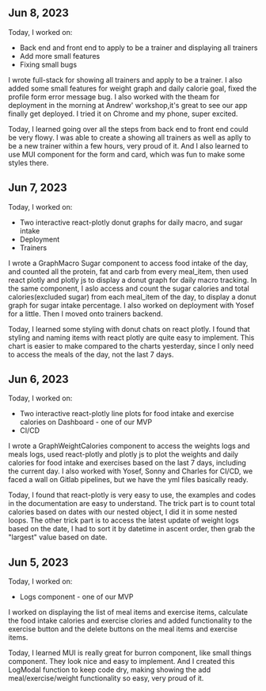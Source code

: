 ## Jun 8, 2023
Today, I worked on:
* Back end and front end to apply to be a trainer and displaying all trainers
* Add more small features
* Fixing small bugs

I wrote full-stack for showing all trainers and apply to be a trainer. I also added some small features for weight graph and daily calorie goal, fixed the profile form error message bug. I also worked with the theam for deployment in the morning at Andrew' workshop,it's great to see our app finally get deployed. I tried it on Chrome and my phone, super excited.

Today, I learned going over all the steps from back end to front end could be very flowy. I was able to create a showing all trainers as well as aplly to be a new trainer within a few hours, very proud of it. And I also learned to use MUI component for the form and card, which was fun to make some styles there.

## Jun 7, 2023

Today, I worked on:
* Two interactive react-plotly donut graphs for daily macro, and sugar intake
* Deployment
* Trainers

I wrote a GraphMacro Sugar component to access food intake of the day, and counted all the protein, fat and carb from every meal_item, then used react plotly and plotly js to display a donut graph for daily macro tracking. In the same component, I aslo access and count the sugar calories and total calories(excluded sugar) from each meal_item of the day, to display a donut graph for sugar intake percentage. I also worked on deployment with Yosef for a little. Then I moved onto trainers backend.

Today, I learned some styling with donut chats on react plotly. I found that styling and naming items with react plotly are quite easy to implement. This chart is easier to make compared to the charts yesterday, since I only need to access the meals of the day, not the last 7 days.

## Jun 6, 2023

Today, I worked on:

* Two interactive react-plotly line plots for food intake and exercise calories on Dashboard - one of our MVP
* CI/CD

I wrote a GraphWeightCalories component to access the weights logs and meals logs, used react-plotly and plotly js to plot the weights and daily calories for food intake and exercises based on the last 7 days, including the current day. I also worked with Yosef, Sonny and Charles for CI/CD, we faced a wall on Gitlab pipelines, but we have the yml files basically ready.

Today, I found that react-plotly is very easy to use, the examples and codes in the documentation are easy to understand. The trick part is to count total calories based on dates with our nested object, I did it in some nested loops. The other trick part is to access the latest update of weight logs based on the date, I had to sort it by datetime in ascent order, then grab the "largest" value based on date.

## Jun 5, 2023

Today, I worked on:

* Logs component - one of our MVP

I worked on displaying the list of meal items and exercise items, calculate the food intake calories and exercise clories and added functionality to the exercise button and the delete buttons on the meal items and exercise items.

Today, I learned MUI is really great for burron component, like small things component. They look nice and easy to implement. And I created this LogModal function to keep code dry, making showing the add meal/exercise/weight functionality so easy, very proud of it.
